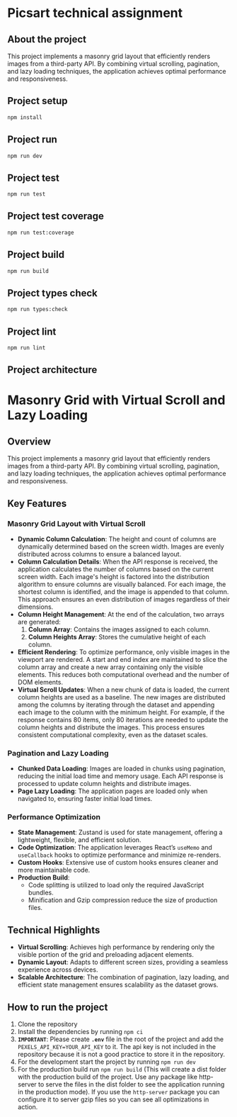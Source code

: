 # Picsart technical assignment

## About the project

This project implements a masonry grid layout that efficiently renders images from a third-party API. By combining virtual scrolling, pagination, and lazy loading techniques, the application achieves optimal performance and responsiveness.

## Project setup

```bash
npm install
```

## Project run

```bash
npm run dev
```

## Project test

```bash
npm run test
```

## Project test coverage

```bash
npm run test:coverage
```

## Project build

```bash
npm run build
```

## Project types check

```bash
npm run types:check
```

## Project lint

```bash
npm run lint
```

## Project architecture

# Masonry Grid with Virtual Scroll and Lazy Loading

## Overview

This project implements a masonry grid layout that efficiently renders images from a third-party API. By combining virtual scrolling, pagination, and lazy loading techniques, the application achieves optimal performance and responsiveness.

## Key Features

### Masonry Grid Layout with Virtual Scroll

- **Dynamic Column Calculation**: The height and count of columns are dynamically determined based on the screen width. Images are evenly distributed across columns to ensure a balanced layout.
- **Column Calculation Details**: When the API response is received, the application calculates the number of columns based on the current screen width. Each image's height is factored into the distribution algorithm to ensure columns are visually balanced. For each image, the shortest column is identified, and the image is appended to that column. This approach ensures an even distribution of images regardless of their dimensions.
- **Column Height Management**: At the end of the calculation, two arrays are generated:
  1. **Column Array**: Contains the images assigned to each column.
  2. **Column Heights Array**: Stores the cumulative height of each column.
- **Efficient Rendering**: To optimize performance, only visible images in the viewport are rendered. A start and end index are maintained to slice the column array and create a new array containing only the visible elements. This reduces both computational overhead and the number of DOM elements.
- **Virtual Scroll Updates**: When a new chunk of data is loaded, the current column heights are used as a baseline. The new images are distributed among the columns by iterating through the dataset and appending each image to the column with the minimum height. For example, if the response contains 80 items, only 80 iterations are needed to update the column heights and distribute the images. This process ensures consistent computational complexity, even as the dataset scales.

### Pagination and Lazy Loading

- **Chunked Data Loading**: Images are loaded in chunks using pagination, reducing the initial load time and memory usage. Each API response is processed to update column heights and distribute images.
- **Page Lazy Loading**: The application pages are loaded only when navigated to, ensuring faster initial load times.

### Performance Optimization

- **State Management**: Zustand is used for state management, offering a lightweight, flexible, and efficient solution.
- **Code Optimization**: The application leverages React’s `useMemo` and `useCallback` hooks to optimize performance and minimize re-renders.
- **Custom Hooks**: Extensive use of custom hooks ensures cleaner and more maintainable code.
- **Production Build**:
  - Code splitting is utilized to load only the required JavaScript bundles.
  - Minification and Gzip compression reduce the size of production files.

## Technical Highlights

- **Virtual Scrolling**: Achieves high performance by rendering only the visible portion of the grid and preloading adjacent elements.
- **Dynamic Layout**: Adapts to different screen sizes, providing a seamless experience across devices.
- **Scalable Architecture**: The combination of pagination, lazy loading, and efficient state management ensures scalability as the dataset grows.

## How to run the project

1.  Clone the repository
2.  Install the dependencies by running `npm ci`
3.  **`IMPORTANT`**: Please create **`.env`** file in the root of the project and add the `PEXELS_API_KEY=YOUR_API_KEY` to it. The api key is not included in the repository because it is not a good practice to store it in the repository.
4.  For the development start the project by running `npm run dev`
5.  For the production build run `npm run build` (This will create a dist folder with the production build of the project. Use any package like http-server to serve the files in the dist folder to see the application running in the production mode). If you use the `http-server` package you can configure it to server gzip files so you can see all optimizations in action.
